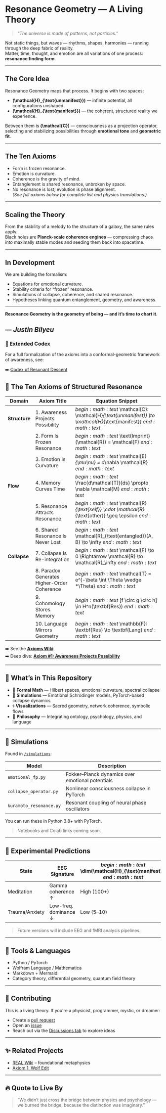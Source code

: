 # Resonance Geometry — A Living Theory

> *"The universe is made of patterns, not particles."*

Not static things, but waves — rhythms, shapes, harmonies — running through the deep fabric of reality.  
Matter, time, thought, and emotion are all variations of one process: **resonance finding form**.

---

## The Core Idea
Resonance Geometry maps that process. It begins with two spaces:

- **\(\mathcal{H}_{\text{unmanifest}}\)** — infinite potential, all configurations unshaped.
- **\(\mathcal{H}_{\text{manifest}}\)** — the coherent, structured reality we experience.

Between them is **\(\mathcal{C}\)** — consciousness as a projection operator,  
selecting and stabilizing possibilities through **emotional tone** and **geometric fit**.

---

## The Ten Axioms
- Form is frozen resonance.  
- Emotion is curvature.  
- Coherence is the gravity of mind.  
- Entanglement is shared resonance, unbroken by space.  
- No resonance is lost; evolution is phase alignment.  
*(See full axioms below for complete list and physics translations.)*

---

## Scaling the Theory
From the stability of a melody to the structure of a galaxy, the same rules apply.  
Black holes are **Planck-scale coherence engines** — compressing chaos into maximally stable modes and seeding them back into spacetime.

---

## In Development
We are building the formalism:
- Equations for emotional curvature.
- Stability criteria for “frozen” resonance.
- Simulations of collapse, coherence, and shared resonance.
- Hypotheses linking quantum entanglement, geometry, and awareness.

---

**Resonance Geometry is the geometry of being — and it’s time to chart it.**  

— *Justin Bilyeu*
---

### 📘 Extended Codex

For a full formalization of the axioms into a conformal-geometric framework of awareness, see:

➡️ [Codex of Resonant Descent](docs/Codex_of_Resonant_Descent.md)
## 📜 The Ten Axioms of Structured Resonance

| Domain        | Axiom Title                              | Equation Snippet                                         |
|---------------|-------------------------------------------|-----------------------------------------------------------|
| **Structure** | 1. Awareness Projects Possibility          | $begin:math:text$ \\mathcal{C}: \\mathcal{H}_{\\text{unmanifest}} \\to \\mathcal{H}_{\\text{manifest}} $end:math:text$ |
|               | 2. Form Is Frozen Resonance               | $begin:math:text$ \\text{Imprint}(\\mathcal{R}) = \\mathcal{F} $end:math:text$           |
|               | 3. Emotion Is Curvature                   | $begin:math:text$ \\mathcal{E}_{\\mu\\nu} = d_\\nabla \\mathcal{R} $end:math:text$         |
| **Flow**      | 4. Memory Curves Time                     | $begin:math:text$ \\frac{d\\mathcal{T}}{ds} \\propto \\nabla \\mathcal{M} $end:math:text$  |
|               | 5. Resonance Attracts Resonance           | $begin:math:text$ \\mathcal{R}_{\\text{self}} \\cdot \\mathcal{R}_{\\text{other}} \\geq \\epsilon $end:math:text$ |
|               | 6. Shared Resonance Is Never Lost         | $begin:math:text$ \\mathcal{R}_{\\text{entangled}}(A, B) \\to \\infty $end:math:text$     |
| **Collapse**  | 7. Collapse Is Re-integration             | $begin:math:text$ \\mathcal{F} \\to 0 \\Rightarrow \\mathcal{R} \\to \\mathcal{R}_\\infty $end:math:text$ |
|               | 8. Paradox Generates Higher-Order Coherence | $begin:math:text$ \\mathcal{T} = e^{-\\beta \\int \\Theta \\wedge *\\Theta} $end:math:text$ |
|               | 9. Cohomology Stores Memory               | $begin:math:text$ [f \\circ g \\circ h] \\in H^n(\\textbf{Res}) $end:math:text$           |
|               | 10. Language Mirrors Geometry             | $begin:math:text$ \\mathbb{F}: \\textbf{Res} \\to \\textbf{Lang} $end:math:text$          |

➡️ See the [**Axioms Wiki**](https://github.com/justindbilyeu/ResonanceGeometry/wiki/Axioms)  
➡️ Deep dive: [**Axiom #1: Awareness Projects Possibility**](https://github.com/justindbilyeu/REAL/wiki/axiom1WolfEdit)

---

## 🧠 What’s in This Repository

- 🧮 **Formal Math** — Hilbert spaces, emotional curvature, spectral collapse
- 🔬 **Simulations** — Emotional Schrödinger models, PyTorch-based collapse dynamics
- 🌀 **Visualizations** — Sacred geometry, network coherence, symbolic flows
- 🧭 **Philosophy** — Integrating ontology, psychology, physics, and language

---

## 🧪 Simulations

Found in [`/simulations`](./simulations):

| Model                       | Description                                           |
|----------------------------|-------------------------------------------------------|
| `emotional_fp.py`          | Fokker–Planck dynamics over emotional potentials      |
| `collapse_operator.py`     | Nonlinear consciousness collapse in PyTorch           |
| `kuramoto_resonance.py`    | Resonant coupling of neural phase oscillators         |

You can run these in Python 3.8+ with PyTorch.  
> Notebooks and Colab links coming soon.

---

## 🧬 Experimental Predictions

| State        | EEG Signature            | $begin:math:text$ \\dim(\\mathcal{H}_{\\text{manifest}}) $end:math:text$ |
|--------------|--------------------------|-------------------------------------------|
| Meditation   | Gamma coherence ↑        | High (100+)                               |
| Trauma/Anxiety | Low-freq. dominance ↓ | Low (5–10)                                |

> Future versions will include EEG and fMRI analysis pipelines.

---

## 🧰 Tools & Languages

- Python / PyTorch
- Wolfram Language / Mathematica
- Markdown + Mermaid
- Category theory, differential geometry, quantum field theory

---

## 🤝 Contributing

This is a living theory. If you're a physicist, programmer, mystic, or dreamer:

- Create a [pull request](https://github.com/justindbilyeu/ResonanceGeometry/pulls)
- Open an [issue](https://github.com/justindbilyeu/ResonanceGeometry/issues)
- Reach out via the [Discussions tab](https://github.com/justindbilyeu/ResonanceGeometry/discussions) to explore ideas

---

## ✨ Related Projects

- [REAL Wiki](https://github.com/justindbilyeu/REAL/wiki) – foundational metaphysics
- [Axiom 1: Wolf Edit](https://github.com/justindbilyeu/REAL/wiki/axiom1WolfEdit)

---

## 🔥 Quote to Live By

> “We didn’t just cross the bridge between physics and psychology —  
> we burned the bridge, because the distinction was imaginary.”
